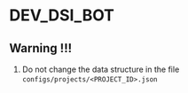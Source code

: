 # DEV_DSI_BOT

## Warning !!!
1. Do not change the data structure in the file `configs/projects/<PROJECT_ID>.json`